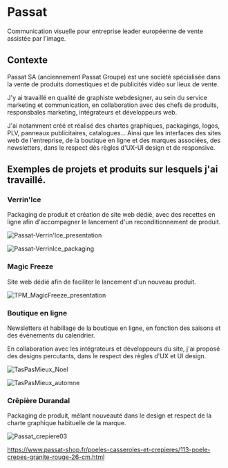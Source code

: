 # Passat

Communication visuelle pour entreprise leader européenne de vente assistée par l'image.

## Contexte
Passat SA (anciennement Passat Groupe) est une société spécialisée dans la vente de produits domestiques et de publicités vidéo sur lieux de vente.

J'y ai travaillé en qualité de graphiste webdesigner, au sein du service marketing et communication, en collaboration avec des chefs de produits, responsbales marketing, intégrateurs et développeurs web.

J'ai notamment créé et réalisé des chartes graphiques, packagings, logos, PLV, panneaux publicitaires, catalogues... Ainsi que les interfaces des sites web de l'entreprise, de la boutique en ligne et des marques associées, des newsletters, dans le respect dès règles d'UX-UI design et de responsive.

## Exemples de projets et produits sur lesquels j'ai travaillé.

### Verrin'Ice

Packaging de produit et création de site web dédié, avec des recettes en ligne afin d'accompagner le lancement d'un reconditionnement de produit.

![Passat-Verrin'Ice_presentation](https://github.com/user-attachments/assets/f5d229ce-0b27-487b-a7db-4a6fcf2ca9d2)

![Passat-VerrinIce_packaging](https://github.com/user-attachments/assets/e26a90a5-98fb-4d90-88b1-c056a8ace0b0)


### Magic Freeze

Site web dédié afin de faciliter le lancement d'un nouveau produit.

![TPM_MagicFreeze_presentation](https://github.com/user-attachments/assets/cf206078-aed0-4f08-b0dd-7d66698d28db)


### Boutique en ligne

Newsletters et habillage de la boutique en ligne, en fonction des saisons et des événements du calendrier.

En collaboration avec les intégrateurs et développeurs du site, j'ai proposé des designs percutants, dans le respect des règles d'UX et UI design.

![TasPasMieux_Noel](https://github.com/user-attachments/assets/0fb646d8-b760-47ca-970e-8f6d45ee3c10)

![TasPasMieux_automne](https://github.com/user-attachments/assets/96685956-385f-4e81-92ff-1940d64d9f3a)


### Crêpière Durandal

Packaging de produit, mêlant nouveauté dans le design et respect de la charte graphique habituelle de la marque.

![Passat_crepiere03](https://github.com/user-attachments/assets/d1c9536a-0a60-465a-84de-784a170ee225)

https://www.passat-shop.fr/poeles-casseroles-et-crepieres/113-poele-crepes-granite-rouge-26-cm.html



